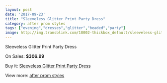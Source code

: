 ```yaml
---
layout: post
date: '2017-09-23'
title: "Sleeveless Glitter Print Party Dress"
category: after prom styles
tags: ["evening","dresses","glitter","beaded","party"]
image: http://img.transblink.com/18002-thickbox_default/sleeveless-glitter-print-party-dress.jpg
---
```

Sleeveless Glitter Print Party Dress

On Sales: **$306.99**
<a href="https://www.transblink.com/en/after-prom-styles/5645-sleeveless-glitter-print-party-dress.html"><amp-img layout="responsive" width="600" height="600" src="//img.transblink.com/18002-thickbox_default/sleeveless-glitter-print-party-dress.jpg" alt="Sleeveless Glitter Print Party Dress 0" /></a>
<a href="https://www.transblink.com/en/after-prom-styles/5645-sleeveless-glitter-print-party-dress.html"><amp-img layout="responsive" width="600" height="600" src="//img.transblink.com/18004-thickbox_default/sleeveless-glitter-print-party-dress.jpg" alt="Sleeveless Glitter Print Party Dress 1" /></a>
<a href="https://www.transblink.com/en/after-prom-styles/5645-sleeveless-glitter-print-party-dress.html"><amp-img layout="responsive" width="600" height="600" src="//img.transblink.com/18003-thickbox_default/sleeveless-glitter-print-party-dress.jpg" alt="Sleeveless Glitter Print Party Dress 2" /></a>

Buy it: [Sleeveless Glitter Print Party Dress](https://www.transblink.com/en/after-prom-styles/5645-sleeveless-glitter-print-party-dress.html "Sleeveless Glitter Print Party Dress")

View more: [after prom styles](https://www.transblink.com/en/55-after-prom-styles "after prom styles")